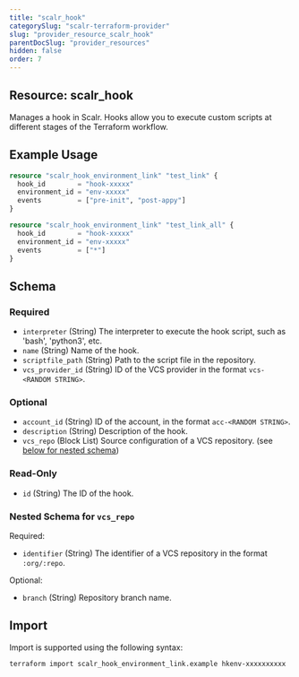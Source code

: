 ```yaml
---
title: "scalr_hook"
categorySlug: "scalr-terraform-provider"
slug: "provider_resource_scalr_hook"
parentDocSlug: "provider_resources"
hidden: false
order: 7
---
```

## Resource: scalr_hook

Manages a hook in Scalr. Hooks allow you to execute custom scripts at different stages of the Terraform workflow.

## Example Usage

```terraform
resource "scalr_hook_environment_link" "test_link" {
  hook_id        = "hook-xxxxx"
  environment_id = "env-xxxxx"
  events         = ["pre-init", "post-appy"]
}

resource "scalr_hook_environment_link" "test_link_all" {
  hook_id        = "hook-xxxxx"
  environment_id = "env-xxxxx"
  events         = ["*"]
}
```

<!-- schema generated by tfplugindocs -->
## Schema

### Required

- `interpreter` (String) The interpreter to execute the hook script, such as 'bash', 'python3', etc.
- `name` (String) Name of the hook.
- `scriptfile_path` (String) Path to the script file in the repository.
- `vcs_provider_id` (String) ID of the VCS provider in the format `vcs-<RANDOM STRING>`.

### Optional

- `account_id` (String) ID of the account, in the format `acc-<RANDOM STRING>`.
- `description` (String) Description of the hook.
- `vcs_repo` (Block List) Source configuration of a VCS repository. (see [below for nested schema](#nestedblock--vcs_repo))

### Read-Only

- `id` (String) The ID of the hook.

<a id="nestedblock--vcs_repo"></a>
### Nested Schema for `vcs_repo`

Required:

- `identifier` (String) The identifier of a VCS repository in the format `:org/:repo`.

Optional:

- `branch` (String) Repository branch name.

## Import

Import is supported using the following syntax:

```shell
terraform import scalr_hook_environment_link.example hkenv-xxxxxxxxxx
```
